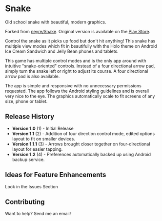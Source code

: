 Snake
=====

Old school snake with beautiful, modern graphics.  

Forked from [neyre/Snake](https://github.com/neyre/Snake). Original version is available on the [Play Store](https://play.google.com/store/apps/details?id=com.nickeyre.snake).

Control the snake as it picks up food but don't hit anything! This snake has multiple view modes which fit in beautifully with the Holo theme on Android Ice Cream Sandwich and Jelly Bean phones and tablets.

This game has multiple control modes and is the only app around with intuitive "snake-oriented" controls. Instead of a four directional arrow pad, simply turn the snake left or right to adjust its course.  A four directional arrow pad is also available.

The app is simple and responsive with no unnecessary permissions requested. The app follows the Android styling guidelines and is overall very nice to the eye. The graphics automatically scale to fit screens of any size, phone or tablet.

Release History
--------------

- **Version 1.0** (1) - Initial Release
- **Version 1.1** (2) - Addition of four direction control mode, edited options layout to fit on smaller devices.
- **Version 1.1.1** (3) - Arrows brought closer together on four-directional layout for easier tapping.
- **Version 1.2** (4) - Preferences automatically backed up using Android backup service.

Ideas for Feature Enhancements
----------------------

Look in the Issues Section

Contributing
-------------

Want to help? Send me an email!
